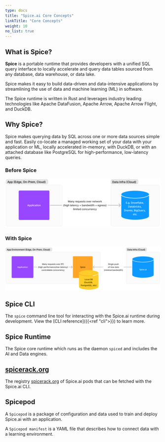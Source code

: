 ```yaml
---
type: docs
title: "Spice.ai Core Concepts"
linkTitle: "Core Concepts"
weight: 10
no_list: true
---
```


## What is Spice?

**Spice** is a portable runtime that provides developers with a unified SQL query interface to locally accelerate and query data tables sourced from any database, data warehouse, or data lake.

Spice makes it easy to build data-driven and data-intensive applications by streamlining the use of data and machine learning (ML) in software.

The Spice runtime is written in Rust and leverages industry leading technologies like Apache DataFusion, Apache Arrow, Apache Arrow Flight, and DuckDB.

## Why Spice?

Spice makes querying data by SQL across one or more data sources simple and fast. Easily co-locate a managed working set of your data with your application or ML, locally accelerated in-memory, with DuckDB, or with an attached database like PostgreSQL for high-performance, low-latency queries.

### Before Spice

<img width="750" alt="old" src="/images/conecpts-before-spice.png">

### With Spice

<img width="1024" alt="new" src="/images/conecpts-with-spice.png">

## Spice CLI

The `spice` command line tool for interacting with the Spice.ai runtime during development. View the [CLI reference]({{<ref "cli">}}) to learn more.

## Spice Runtime

The Spice core runtime which runs as the daemon `spiced` and includes the AI and Data engines.

## [spicerack.org](https://spicerack.org)

The registry [spicerack.org](https://spicerack.org) of Spice.ai pods that can be fetched with the Spice.ai CLI.

## Spicepod

A `Spicepod` is a package of configuration and data used to train and deploy Spice.ai with an application.

A `Spicepod manifest` is a YAML file that describes how to connect data with a learning environment.
